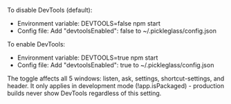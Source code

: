 To disable DevTools (default):
  - Environment variable: DEVTOOLS=false npm start
  - Config file: Add "devtoolsEnabled": false to
  ~/.pickleglass/config.json

To enable DevTools:
  - Environment variable: DEVTOOLS=true npm start
  - Config file: Add "devtoolsEnabled": true to
  ~/.pickleglass/config.json

  The toggle affects all 5 windows: listen, ask, settings,
  shortcut-settings, and header. It only applies in development mode
   (!app.isPackaged) - production builds never show DevTools
  regardless of this setting.